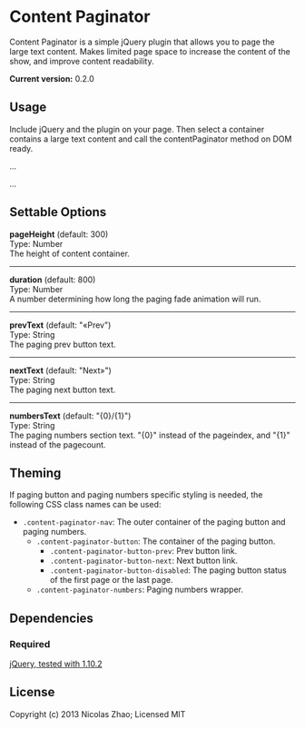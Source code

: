 # Content Paginator

Content Paginator is a simple jQuery plugin that allows you to page the large text content. Makes limited page space to increase the content of the show, and improve content readability.

**Current version:** 0.2.0

## Usage
Include jQuery and the plugin on your page. Then select a container contains a large text content and call the contentPaginator method on DOM ready.
	<script src="jquery.js"></script>
	<script src="jquery.content-paginator.js"></script>
	<script>
		$(function() {
			$('#content-wrapper').contentPaginator();
		});
	</script>
	<div id="content-wrapper">
		<p>
			...
		</p>
		<p>
			...
		</p>
	</div>

## Settable Options
**pageHeight** (default: 300)   
Type: Number   
The height of content container.

***

**duration** (default: 800)   
Type: Number   
A number determining how long the paging fade animation will run.

***

**prevText** (default: "&laquo;Prev")   
Type: String   
The paging prev button text.

***

**nextText** (default: "Next&raquo;")   
Type: String   
The paging next button text.

***

**numbersText** (default: "{0}/{1}")   
Type: String   
The paging numbers section text. "{0}" instead of the pageindex, and "{1}" instead of the pagecount.

## Theming
If paging button and paging numbers specific styling is needed, the following CSS class names can be used:
* `.content-paginator-nav`: The outer container of the paging button and paging numbers.
	* `.content-paginator-button`: The container of the paging button.
		* `.content-paginator-button-prev`: Prev button link.
		* `.content-paginator-button-next`: Next button link.
		* `.content-paginator-button-disabled`: The paging button status of the first page or the last page.
	* `.content-paginator-numbers`: Paging numbers wrapper.
	
## Dependencies
### Required
[jQuery, tested with 1.10.2](http://jquery.com)

## License
Copyright (c) 2013 Nicolas Zhao; Licensed MIT